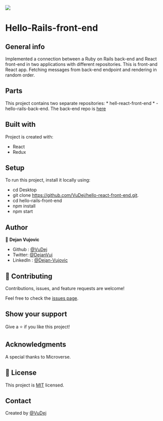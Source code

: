 ![](https://img.shields.io/badge/Microverse-blueviolet)

# Hello-Rails-front-end

 ## General info
  Implemented a connection between a Ruby on Rails back-end and React front-end in two applications with different repositories.
  This is front-and React app. Fetching  messages from back-end endpoint and rendering in random order.
 ## Parts
  This project contains two separate repositories:
    * hell-react-front-end *
    - hello-rails-back-end. The back-end repo is [here](https://github.com/VuDej/hello-react-front-end.git)

 ## Built with
Project is created with:
 * React
 * Redux
 
## Setup
To run this project, install it locally using:
- cd Desktop
- git clone https://github.com/VuDej/hello-react-front-end.git.
- cd hello-rails-front-end
- npm install
- npm start

## Author

👤 **Dejan Vujovic**

- Github : [@VuDej](https://github.com/VuDej)
- Twitter: [@DejanVuj](https://twitter.com/DejanVuj)
- LinkedIn : [@Dejan-Vujovic](https://www.linkedin.com/in/dejan-vujovic-5a0672225/)



## 🤝 Contributing

Contributions, issues, and feature requests are welcome!

Feel free to check the [issues page](https://github.com/VuDej/School-Library-Ruby/issues/1).

## Show your support

Give a ⭐️ if you like this project!

## Acknowledgments

A special thanks to Microverse.

## 📝 License

This project is [MIT](LICENCE.md) licensed.

## Contact
Created by [@VuDej](https://github.com/VuDej)
